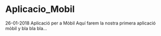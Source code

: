 # Aplicacio_Mobil
26-01-2018
Aplicació per a Mòbil
Aquí farem la nostra primera aplicació mòbil y bla bla bla...
